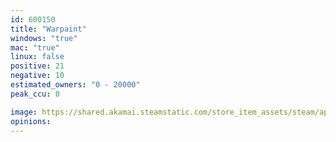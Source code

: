 ```yaml
---
id: 600150
title: "Warpaint"
windows: "true"
mac: "true"
linux: false
positive: 21
negative: 10
estimated_owners: "0 - 20000"
peak_ccu: 0

image: https://shared.akamai.steamstatic.com/store_item_assets/steam/apps/600150/header.jpg?t=1583456090
opinions:
---
```

